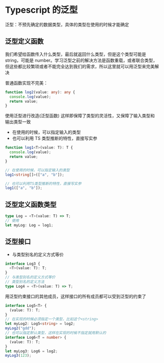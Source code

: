 # Typescript 的泛型

泛型：不预先确定的数据类型，具体的类型在使用的时候才能确定

## 泛型定义函数

我们希望给函数传入什么类型，最后就返回什么类型，但是这个类型可能是 string，可能是 number。学习泛型之前的解决方法是函数重载，或者联合类型，但这些都比较繁琐或者不能完全达到我们的需求，所以这里就可以用泛型来完美解决

普通函数实现不完美：

```typescript
function log2(value: any): any {
  console.log(value);
  return value;
}
```

使用泛型进行改造(泛型函数) 这样即保障了类型的灵活性，又保障了输入类型和输出类型一致

- 在使用的时候，可以指定输入的类型
- 也可以利用 TS 类型推断的特性，直接写实参

```typescript
function log1<T>(value: T): T {
  console.log(value);
  return value;
}

// 在使用的时候，可以指定输入的类型
log1<string[]>(["a", "b"]);

// 也可以利用TS类型推断的特性，直接写实参
log1(["a", "b"]);
```

## 泛型定义函数类型

```typescript
type Log = <T>(value: T) => T;
// 使用
let myLog: Log = log1;
```

## 泛型接口

- 与类型别名的定义方式等价

```typescript
interface Log3 {
  <T>(value: T): T;
}
// 与类型别名的定义方式等价
// 类型别名的定义方法
type Log4 = <T>(value: T) => T;
```

用泛型约束接口的其他成员，这样接口的所有成员都可以受到泛型的约束了

```typescript
interface Log5<T> {
  (value: T): T;
}
// 在实现的时候必须指定一个类型，比如这个<string>
let myLog2: Log5<string> = log2;
myLog2("gdd");
// 也可以指定默认类型，这样在实现的时候不指定就用默认的
interface Log6<T = number> {
  (value: T): T;
}
let myLog3: Log6 = log2;
myLog3(123);
```
